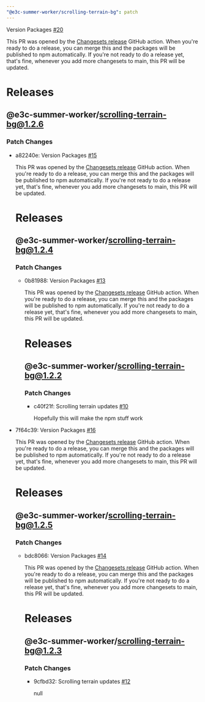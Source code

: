 ```yaml
---
"@e3c-summer-worker/scrolling-terrain-bg": patch
---
```

    
Version Packages [#20](https://github.com/e3c-summer-worker/components/pull/20)
    
This PR was opened by the [Changesets release](https://github.com/changesets/action) GitHub action. When you're ready to do a release, you can merge this and the packages will be published to npm automatically. If you're not ready to do a release yet, that's fine, whenever you add more changesets to main, this PR will be updated.

# Releases
## @e3c-summer-worker/scrolling-terrain-bg@1.2.6

### Patch Changes

-   a82240e: Version Packages [#15](https://github.com/e3c-summer-worker/components/pull/15)

    This PR was opened by the [Changesets release](https://github.com/changesets/action) GitHub action. When you're ready to do a release, you can merge this and the packages will be published to npm automatically. If you're not ready to do a release yet, that's fine, whenever you add more changesets to main, this PR will be updated.

    # Releases

    ## @e3c-summer-worker/scrolling-terrain-bg@1.2.4

    ### Patch Changes

    -   0b81988: Version Packages [#13](https://github.com/e3c-summer-worker/components/pull/13)

        This PR was opened by the [Changesets release](https://github.com/changesets/action) GitHub action. When you're ready to do a release, you can merge this and the packages will be published to npm automatically. If you're not ready to do a release yet, that's fine, whenever you add more changesets to main, this PR will be updated.

        # Releases

        ## @e3c-summer-worker/scrolling-terrain-bg@1.2.2

        ### Patch Changes

        -   c40f21f: Scrolling terrain updates [#10](https://github.com/e3c-summer-worker/components/pull/10)

            Hopefully this will make the npm stuff work

-   7f64c39: Version Packages [#16](https://github.com/e3c-summer-worker/components/pull/16)

    This PR was opened by the [Changesets release](https://github.com/changesets/action) GitHub action. When you're ready to do a release, you can merge this and the packages will be published to npm automatically. If you're not ready to do a release yet, that's fine, whenever you add more changesets to main, this PR will be updated.

    # Releases

    ## @e3c-summer-worker/scrolling-terrain-bg@1.2.5

    ### Patch Changes

    -   bdc8066: Version Packages [#14](https://github.com/e3c-summer-worker/components/pull/14)

        This PR was opened by the [Changesets release](https://github.com/changesets/action) GitHub action. When you're ready to do a release, you can merge this and the packages will be published to npm automatically. If you're not ready to do a release yet, that's fine, whenever you add more changesets to main, this PR will be updated.

        # Releases

        ## @e3c-summer-worker/scrolling-terrain-bg@1.2.3

        ### Patch Changes

        -   9cfbd32: Scrolling terrain updates [#12](https://github.com/e3c-summer-worker/components/pull/12)

            null

